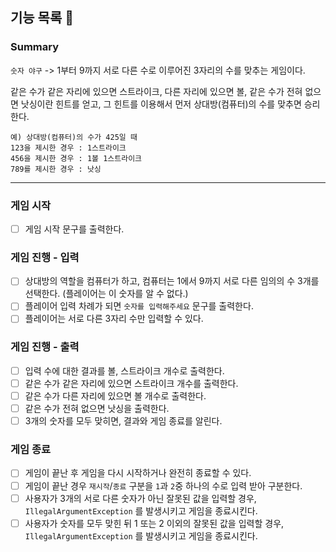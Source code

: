 ## 기능 목록 🚀

### Summary
`숫자 야구` -> 1부터 9까지 서로 다른 수로 이루어진 3자리의 수를 맞추는 게임이다.

같은 수가 같은 자리에 있으면 스트라이크, 다른 자리에 있으면 볼, 같은 수가 전혀 없으면 낫싱이란 힌트를 얻고, 그 힌트를 이용해서 먼저 상대방(컴퓨터)의 수를 맞추면 승리한다.
```
예) 상대방(컴퓨터)의 수가 425일 때
123을 제시한 경우 : 1스트라이크
456을 제시한 경우 : 1볼 1스트라이크
789를 제시한 경우 : 낫싱
```

---

### 게임 시작
- [ ] 게임 시작 문구를 출력한다.

### 게임 진행 - 입력
- [ ] 상대방의 역할을 컴퓨터가 하고, 컴퓨터는 1에서 9까지 서로 다른 임의의 수 3개를 선택한다. (플레이어는 이 숫자를 알 수 없다.)
- [ ] 플레이어 입력 차례가 되면 `숫자를 입력해주세요` 문구를 출력한다.
- [ ] 플레이어는 서로 다른 3자리 수만 입력할 수 있다.

### 게임 진행 - 출력
- [ ] 입력 수에 대한 결과를 볼, 스트라이크 개수로 출력한다.
- [ ] 같은 수가 같은 자리에 있으면 스트라이크 개수를 출력한다.
- [ ] 같은 수가 다른 자리에 있으면 볼 개수로 출력한다.
- [ ] 같은 수가 전혀 없으면 낫싱을 출력한다.
- [ ] 3개의 숫자를 모두 맞히면, 결과와 게임 종료를 알린다.

### 게임 종료
- [ ] 게임이 끝난 후 게임을 다시 시작하거나 완전히 종료할 수 있다.
- [ ] 게임이 끝난 경우 `재시작`/`종료` 구분을 `1`과 `2`중 하나의 수로 입력 받아 구분한다.
- [ ] 사용자가 3개의 서로 다른 숫자가 아닌 잘못된 값을 입력할 경우, `IllegalArgumentException` 를 발생시키고 게임을 종료시킨다.
- [ ] 사용자가 숫자를 모두 맞힌 뒤 1 또는 2 이외의 잘못된 값을 입력할 경우, `IllegalArgumentException` 를 발생시키고 게임을 종료시킨다.
